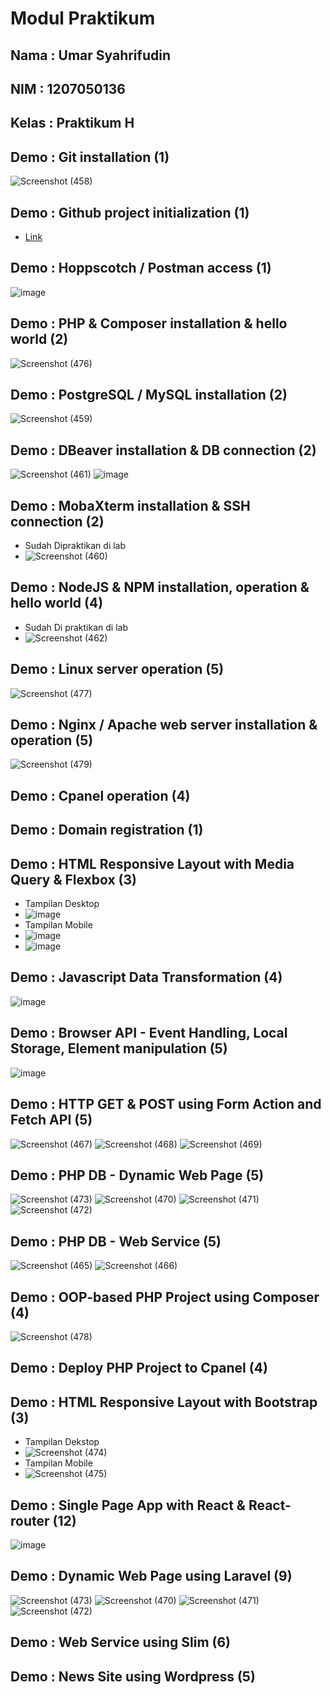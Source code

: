 # Modul Praktikum

## Nama : Umar Syahrifudin
## NIM  : 1207050136
## Kelas : Praktikum H

## Demo : Git installation (1)
![Screenshot (458)](https://user-images.githubusercontent.com/106642549/209358421-d1036341-1925-4abf-a313-ca43d4f805d6.png)

## Demo : Github project initialization	(1)
- [Link](https://github.com/UmarSyahrifudin/2223-IF215007_8-pengembangan-aplikasi-web)

## Demo : Hoppscotch / Postman access	(1)
![image](https://user-images.githubusercontent.com/106642549/209359490-a6fc043c-d980-472a-948a-6583454b8e7a.png)


## Demo : PHP & Composer installation & hello world	(2)
![Screenshot (476)](https://user-images.githubusercontent.com/106642549/209457304-54a166bf-12a8-460e-90ac-d1a2cb049eee.png)


## Demo : PostgreSQL / MySQL installation	(2)
![Screenshot (459)](https://user-images.githubusercontent.com/106642549/209358466-cd85097a-6cf8-4099-bec4-99786cf074c8.png)


## Demo : DBeaver installation & DB connection	(2)
![Screenshot (461)](https://user-images.githubusercontent.com/106642549/209358579-d7ef3764-3bad-47e4-af3e-9414ca87b66d.png)
![image](https://user-images.githubusercontent.com/106642549/209358877-a724cf91-57db-477d-b550-98d624da4e28.png)


## Demo : MobaXterm installation & SSH connection	(2)
- Sudah Dipraktikan di lab
- ![Screenshot (460)](https://user-images.githubusercontent.com/106642549/209358497-0ed636bb-161d-48eb-9c60-314571bb5878.png)


## Demo : NodeJS & NPM installation, operation & hello world	(4)
- Sudah Di praktikan di lab
- ![Screenshot (462)](https://user-images.githubusercontent.com/106642549/209358658-7a4141ba-f6de-442a-9f6f-113cbb5c2871.png)


## Demo : Linux server operation	(5)
![Screenshot (477)](https://user-images.githubusercontent.com/106642549/209457926-4528fe31-ff3a-45c8-a583-4f3321e88e9f.png)

## Demo : Nginx / Apache web server installation & operation	(5)
![Screenshot (479)](https://user-images.githubusercontent.com/106642549/209751498-c9fdd503-3648-4525-b846-f234ef98dbf1.png)


## Demo : Cpanel operation	(4)
## Demo : Domain registration	(1)

## Demo : HTML Responsive Layout with Media Query & Flexbox	(3)
- Tampilan Desktop
- ![image](https://user-images.githubusercontent.com/106642549/209116336-d6869182-b934-407e-841c-0199ea279195.png)
- Tampilan Mobile
- ![image](https://user-images.githubusercontent.com/106642549/209116571-7f14257d-5873-41e9-adeb-05d9e51b68ec.png)
- ![image](https://user-images.githubusercontent.com/106642549/209116660-d84bbd81-6e6a-4ebb-8922-1cab750f8e0a.png)

## Demo : Javascript Data Transformation	(4)
![image](https://user-images.githubusercontent.com/106642549/209361346-fb3bfbbb-4710-4f20-8405-51d28323867c.png)

## Demo : Browser API - Event Handling, Local Storage, Element manipulation	(5)
![image](https://user-images.githubusercontent.com/106642549/209361426-ded27b22-3d7e-45ef-8445-07a4163f8418.png)

## Demo : HTTP GET & POST using Form Action and Fetch API	(5)
![Screenshot (467)](https://user-images.githubusercontent.com/106642549/209363854-caea1fd4-d422-4ade-b633-ce5b78dfacec.png)
![Screenshot (468)](https://user-images.githubusercontent.com/106642549/209363863-48a50353-515a-4836-8f00-8935cd7bfb8c.png)
![Screenshot (469)](https://user-images.githubusercontent.com/106642549/209363864-a2ca5355-c944-4500-b41e-c83abaf8950d.png)


## Demo : PHP DB - Dynamic Web Page	(5)
![Screenshot (473)](https://user-images.githubusercontent.com/106642549/209414447-c18f06b8-b05f-4a8e-ab54-18ecba695150.png)
![Screenshot (470)](https://user-images.githubusercontent.com/106642549/209414455-8fcc53d2-e534-484c-8e22-153ab11f9893.png)
![Screenshot (471)](https://user-images.githubusercontent.com/106642549/209414457-b50750cd-d6e5-4c9e-98b1-85318478c6c9.png)
![Screenshot (472)](https://user-images.githubusercontent.com/106642549/209414463-e61bddb1-ff28-464f-a5aa-7acb6901e0f5.png)

## Demo : PHP DB - Web Service	(5)
![Screenshot (465)](https://user-images.githubusercontent.com/106642549/209363304-6b43ee55-68b5-411a-b1b4-790d29d0d7c5.png)
![Screenshot (466)](https://user-images.githubusercontent.com/106642549/209363913-a43cdfb6-6460-4c48-9e51-59438ff5d96b.png)


## Demo : OOP-based PHP Project using Composer	(4)
![Screenshot (478)](https://user-images.githubusercontent.com/106642549/209747292-1077f8b2-767c-4d59-967e-019c2e1b159d.png)


## Demo : Deploy PHP Project to Cpanel	(4)

## Demo : HTML Responsive Layout with Bootstrap	(3)
- Tampilan Dekstop
- ![Screenshot (474)](https://user-images.githubusercontent.com/106642549/209456473-c70d2bd6-790e-4624-a540-288d25412af3.png)
- Tampilan Mobile
- ![Screenshot (475)](https://user-images.githubusercontent.com/106642549/209456478-4910faad-7db9-4dbb-8640-263746a7b5ba.png)

## Demo : Single Page App with React & React-router	(12)
![image](https://user-images.githubusercontent.com/106642549/209366729-52a2248e-1d0d-4b10-a57d-cdf3c7daee0c.png)

## Demo : Dynamic Web Page using Laravel	(9)
![Screenshot (473)](https://user-images.githubusercontent.com/106642549/209414447-c18f06b8-b05f-4a8e-ab54-18ecba695150.png)
![Screenshot (470)](https://user-images.githubusercontent.com/106642549/209414455-8fcc53d2-e534-484c-8e22-153ab11f9893.png)
![Screenshot (471)](https://user-images.githubusercontent.com/106642549/209414457-b50750cd-d6e5-4c9e-98b1-85318478c6c9.png)
![Screenshot (472)](https://user-images.githubusercontent.com/106642549/209414463-e61bddb1-ff28-464f-a5aa-7acb6901e0f5.png)

## Demo : Web Service using Slim	(6)
## Demo : News Site using Wordpress	(5)
